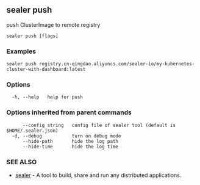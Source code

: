 ## sealer push

push ClusterImage to remote registry

```
sealer push [flags]
```

### Examples

```
sealer push registry.cn-qingdao.aliyuncs.com/sealer-io/my-kubernetes-cluster-with-dashboard:latest
```

### Options

```
  -h, --help   help for push
```

### Options inherited from parent commands

```
      --config string   config file of sealer tool (default is $HOME/.sealer.json)
  -d, --debug           turn on debug mode
      --hide-path       hide the log path
      --hide-time       hide the log time
```

### SEE ALSO

* [sealer](sealer.md)	 - A tool to build, share and run any distributed applications.

